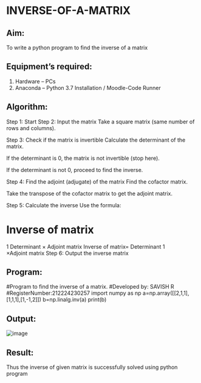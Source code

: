 # INVERSE-OF-A-MATRIX
## Aim:
To write a python program to find the inverse of a matrix
## Equipment’s required:
1. 	Hardware – PCs
2. 	Anaconda – Python 3.7 Installation / Moodle-Code Runner
## Algorithm:
Step 1: Start
Step 2: Input the matrix
Take a square matrix (same number of rows and columns).

Step 3: Check if the matrix is invertible
Calculate the determinant of the matrix.

If the determinant is 0, the matrix is not invertible (stop here).

If the determinant is not 0, proceed to find the inverse.

Step 4: Find the adjoint (adjugate) of the matrix
Find the cofactor matrix.

Take the transpose of the cofactor matrix to get the adjoint matrix.

Step 5: Calculate the inverse
Use the formula:

Inverse of matrix
=
1
Determinant
×
Adjoint matrix
Inverse of matrix= 
Determinant
1
​
 ×Adjoint matrix
Step 6: Output the inverse matrix 

## Program:
#Program to find the inverse of a matrix.
#Developed by: SAVISH R
#RegisterNumber:212224230257
import numpy as np
a=np.array([[2,1,1],[1,1,1],[1,-1,2]])
b=np.linalg.inv(a)
print(b)
## Output:

![image](https://github.com/user-attachments/assets/40b08cd3-a969-4dbc-8ecd-ff41035234bf)

## Result:
Thus the inverse of given matrix is successfully solved using python program

